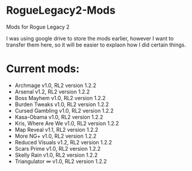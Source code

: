# RogueLegacy2-Mods
Mods for Rogue Legacy 2

I was using google drive to store the mods earlier, however I want to transfer them here, so it will be easier to explaon how I did certain things.

# Current mods:
- Archmage              v1.0, RL2 version 1.2.2
- Arsenal               v1.2, RL2 version 1.2.2
- Boss Mayhem           v1.0, RL2 version 1.2.2
- Burden Tweaks         v1.0, RL2 version 1.2.2
- Cursed Gambling       v1.0, RL2 version 1.2.2
- Kasa-Obama            v1.0, RL2 version 1.2.2
- Kris, Where Are We    v1.0, RL2 version 1.2.2
- Map Reveal            v1.1, RL2 version 1.2.2
- More NG+              v1.0, RL2 version 1.2.2
- Reduced Visuals       v1.2, RL2 version 1.2.2
- Scars Prime           v1.0, RL2 version 1.2.2
- Skelly Rain           v1.0, RL2 version 1.2.2
- Triangulator ∞        v1.0, RL2 version 1.2.2